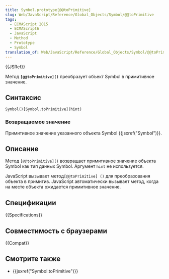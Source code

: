 ```yaml
---
title: Symbol.prototype[@@toPrimitive]
slug: Web/JavaScript/Reference/Global_Objects/Symbol/@@toPrimitive
tags:
  - ECMAScript 2015
  - ECMAScript6
  - JavaScript
  - Method
  - Prototype
  - Symbol
translation_of: Web/JavaScript/Reference/Global_Objects/Symbol/@@toPrimitive
---
```

{{JSRef}}

Метод **`[@@toPrimitive]()`** преобразует объект Symbol в примитивное значение.

## Синтаксис

```
Symbol()[Symbol.toPrimitive](hint)
```

### Возвращаемое значение

Примитивное значение указанного объекта Symbol {{jsxref("Symbol")}}.

## Описание

Метод `[@@toPrimitive]()` возвращает примитивное значение объекта Symbol как тип данных Symbol. Аргумент `hint` не используется.

JavaScript вызывает метод`[@@toPrimitive] ()` для преобразования объекта в примитив. JavaScript автоматически вызывает метод, когда на месте объекта ожидается примитивное значение.

## Спецификации

{{Specifications}}

## Совместимость с браузерами

{{Compat}}

## Смотрите также

- {{jsxref("Symbol.toPrimitive")}}
